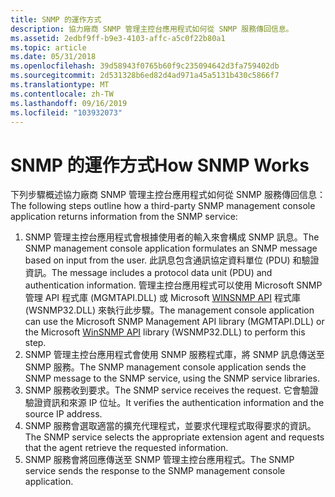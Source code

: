 ```yaml
---
title: SNMP 的運作方式
description: 協力廠商 SNMP 管理主控台應用程式如何從 SNMP 服務傳回信息。
ms.assetid: 2edbf9ff-b9e3-4103-affc-a5c0f22b80a1
ms.topic: article
ms.date: 05/31/2018
ms.openlocfilehash: 39d58943f0765b60f9c235094642d3fa759402db
ms.sourcegitcommit: 2d531328b6ed82d4ad971a45a5131b430c5866f7
ms.translationtype: MT
ms.contentlocale: zh-TW
ms.lasthandoff: 09/16/2019
ms.locfileid: "103932073"
---
```

# <a name="how-snmp-works"></a><span data-ttu-id="c4684-103">SNMP 的運作方式</span><span class="sxs-lookup"><span data-stu-id="c4684-103">How SNMP Works</span></span>

<span data-ttu-id="c4684-104">下列步驟概述協力廠商 SNMP 管理主控台應用程式如何從 SNMP 服務傳回信息：</span><span class="sxs-lookup"><span data-stu-id="c4684-104">The following steps outline how a third-party SNMP management console application returns information from the SNMP service:</span></span>

1.  <span data-ttu-id="c4684-105">SNMP 管理主控台應用程式會根據使用者的輸入來會構成 SNMP 訊息。</span><span class="sxs-lookup"><span data-stu-id="c4684-105">The SNMP management console application formulates an SNMP message based on input from the user.</span></span> <span data-ttu-id="c4684-106">此訊息包含通訊協定資料單位 (PDU) 和驗證資訊。</span><span class="sxs-lookup"><span data-stu-id="c4684-106">The message includes a protocol data unit (PDU) and authentication information.</span></span> <span data-ttu-id="c4684-107">管理主控台應用程式可以使用 Microsoft SNMP 管理 API 程式庫 (MGMTAPI.DLL) 或 Microsoft [WINSNMP API](winsnmp-api.md) 程式庫 (WSNMP32.DLL) 來執行此步驟。</span><span class="sxs-lookup"><span data-stu-id="c4684-107">The management console application can use the Microsoft SNMP Management API library (MGMTAPI.DLL) or the Microsoft [WinSNMP API](winsnmp-api.md) library (WSNMP32.DLL) to perform this step.</span></span>
2.  <span data-ttu-id="c4684-108">SNMP 管理主控台應用程式會使用 SNMP 服務程式庫，將 SNMP 訊息傳送至 SNMP 服務。</span><span class="sxs-lookup"><span data-stu-id="c4684-108">The SNMP management console application sends the SNMP message to the SNMP service, using the SNMP service libraries.</span></span>
3.  <span data-ttu-id="c4684-109">SNMP 服務收到要求。</span><span class="sxs-lookup"><span data-stu-id="c4684-109">The SNMP service receives the request.</span></span> <span data-ttu-id="c4684-110">它會驗證驗證資訊和來源 IP 位址。</span><span class="sxs-lookup"><span data-stu-id="c4684-110">It verifies the authentication information and the source IP address.</span></span>
4.  <span data-ttu-id="c4684-111">SNMP 服務會選取適當的擴充代理程式，並要求代理程式取得要求的資訊。</span><span class="sxs-lookup"><span data-stu-id="c4684-111">The SNMP service selects the appropriate extension agent and requests that the agent retrieve the requested information.</span></span>
5.  <span data-ttu-id="c4684-112">SNMP 服務會將回應傳送至 SNMP 管理主控台應用程式。</span><span class="sxs-lookup"><span data-stu-id="c4684-112">The SNMP service sends the response to the SNMP management console application.</span></span>

 

 




